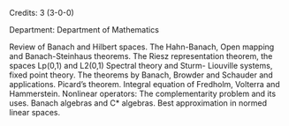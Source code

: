 Credits: 3 (3-0-0)

Department: Department of Mathematics

Review of Banach and Hilbert spaces. The Hahn-Banach, Open mapping and Banach-Steinhaus theorems. The Riesz representation theorem, the spaces Lp(0,1) and L2(0,1) Spectral theory and Sturm- Liouville systems, fixed point theory. The theorems by Banach, Browder and Schauder and applications. Picard’s theorem. Integral equation of Fredholm, Volterra and Hammerstein. Nonlinear operators: The complementarity problem and its uses. Banach algebras and C* algebras. Best approximation in normed linear spaces.